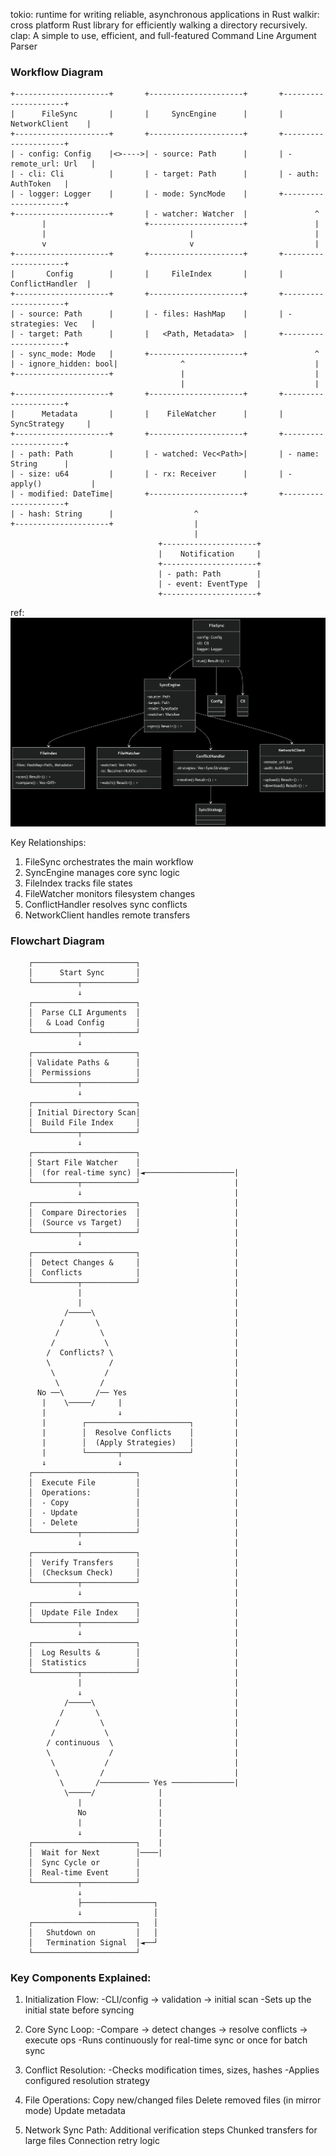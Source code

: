 tokio: runtime for writing reliable, asynchronous applications in Rust
walkir: cross platform Rust library for efficiently walking a directory recursively.
clap: A simple to use, efficient, and full-featured Command Line Argument Parser



### Workflow Diagram


```
+---------------------+       +---------------------+       +---------------------+
|      FileSync       |       |     SyncEngine      |       |    NetworkClient    |
+---------------------+       +---------------------+       +---------------------+
| - config: Config    |<>---->| - source: Path      |       | - remote_url: Url   |
| - cli: Cli          |       | - target: Path      |       | - auth: AuthToken   |
| - logger: Logger    |       | - mode: SyncMode    |       +---------------------+
+---------------------+       | - watcher: Watcher  |               ^
       |                      +---------------------+               |
       |                                |                           |
       v                                v                           |
+---------------------+       +---------------------+       +---------------------+
|       Config        |       |     FileIndex       |       |    ConflictHandler  |
+---------------------+       +---------------------+       +---------------------+
| - source: Path      |       | - files: HashMap    |       | - strategies: Vec   |
| - target: Path      |       |   <Path, Metadata>  |       +---------------------+
| - sync_mode: Mode   |       +---------------------+               ^
| - ignore_hidden: bool|              ^                             |
+---------------------+               |                             |
                                      |                             |
+---------------------+       +---------------------+       +---------------------+
|      Metadata       |       |    FileWatcher      |       |    SyncStrategy     |
+---------------------+       +---------------------+       +---------------------+
| - path: Path        |       | - watched: Vec<Path>|       | - name: String      |
| - size: u64         |       | - rx: Receiver      |       | - apply()           |
| - modified: DateTime|       +---------------------+       +---------------------+
| - hash: String      |                  ^
+---------------------+                  |
                                         |
                                 +---------------------+
                                 |    Notification     |
                                 +---------------------+
                                 | - path: Path        |
                                 | - event: EventType  |
                                 +---------------------+
```

ref:
![Workflow Diagram](assets/mermaid.png "Workflow Diagram")


Key Relationships:
1. FileSync orchestrates the main workflow
2. SyncEngine manages core sync logic
3. FileIndex tracks file states
4. FileWatcher monitors filesystem changes
5. ConflictHandler resolves sync conflicts
6. NetworkClient handles remote transfers



### Flowchart Diagram

```
    ┌───────────────────────┐
    │      Start Sync       │
    └──────────┬────────────┘
               ↓
    ┌───────────────────────┐
    │  Parse CLI Arguments  │
    │   & Load Config       │
    └──────────┬────────────┘
               ↓
    ┌───────────────────────┐
    │ Validate Paths &      │
    │  Permissions          │
    └──────────┬────────────┘
               ↓
    ┌───────────────────────┐
    │ Initial Directory Scan│
    │  Build File Index     │
    └──────────┬────────────┘
               ↓
    ┌───────────────────────┐
    │ Start File Watcher    │
    │  (for real-time sync) │◄────────────────────|
    └──────────┬────────────┘                     |              
               ↓                                  |
    ┌───────────────────────┐                     |
    │  Compare Directories  │                     |
    │  (Source vs Target)   │                     |
    └──────────┬────────────┘                     |
               ↓                                  |
    ┌───────────────────────┐                     |
    │  Detect Changes &     │                     |
    │  Conflicts            │                     |
    └──────────┬────────────┘                     |
               |                                  |
               |                                  |
            /─────\                               |
           /       \                              |
          /         \                             |
         /           \                            |
        /  Conflicts? \                           |
        \             /                           |
         \           /                            |
          \         /                             |
      No ──\       /── Yes                        |
       |    \─────/     |                         |
       |                ↓                         |
       |        ┌───────────────────────┐         |
       |        │  Resolve Conflicts    │         |
       |        │  (Apply Strategies)   │         |
       |        └───────┬───────────────┘         |
       ↓                ↓                         |
    ┌───────────────────────┐                     |
    │  Execute File         │                     |
    │  Operations:          │                     |
    │  - Copy               │                     |
    │  - Update             │                     |
    │  - Delete             │                     |
    └──────────┬────────────┘                     |
               ↓                                  |
    ┌───────────────────────┐                     |
    │  Verify Transfers     │                     |
    │  (Checksum Check)     │                     |
    └──────────┬────────────┘                     |
               ↓                                  |
    ┌───────────────────────┐                     |
    │  Update File Index    │                     |
    └──────────┬────────────┘                     |
               ↓                                  |
    ┌───────────────────────┐                     |
    │  Log Results &        │                     |
    │  Statistics           │                     |
    └──────────┬────────────┘                     |
               |                                  |
               ↓                                  |
            /─────\                               |
           /       \                              |
          /         \                             |
         /           \                            |
        / continuous  \                           |
        \             /                           |
         \           /                            |
          \         /                             |
           \       /─────────── Yes ──────────────|
            \─────/              |
               |                 |
               No                |
               |                 |
               ↓                 |
    ┌───────────────────────┐    |
    │  Wait for Next        │────|
    │  Sync Cycle or        │
    │  Real-time Event      │
    └──────────┬────────────┘
               ↓
               ├────────────────┐
               ↓                │
    ┌───────────────────────┐   │
    │   Shutdown on         │   │
    │   Termination Signal  │◄──┘
    └───────────────────────┘
```






### Key Components Explained:

1. Initialization Flow:
    -CLI/config → validation → initial scan
    -Sets up the initial state before syncing

2. Core Sync Loop:
    -Compare → detect changes → resolve conflicts → execute ops
    -Runs continuously for real-time sync or once for batch sync

3. Conflict Resolution:
    -Checks modification times, sizes, hashes
    -Applies configured resolution strategy

4. File Operations:
    Copy new/changed files
    Delete removed files (in mirror mode)
    Update metadata

5. Network Sync Path:
    Additional verification steps
    Chunked transfers for large files
    Connection retry logic